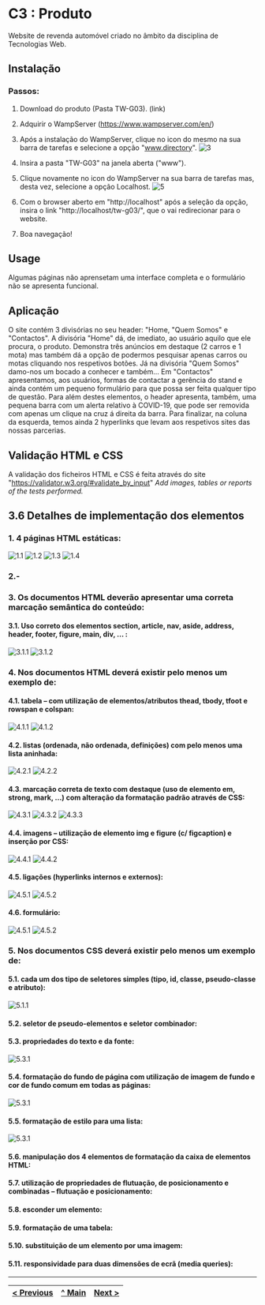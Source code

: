 # C3 : Produto

Website de revenda automóvel criado no âmbito da disciplina de Tecnologias Web.

## Instalação

### Passos:
1. Download do produto (Pasta TW-G03). (link)
2. Adquirir o WampServer (https://www.wampserver.com/en/)
3. Após a instalação do WampServer, clique no icon do mesmo na sua barra de tarefas e selecione a opção "www.directory".
![3](https://i.imgur.com/BrHBHjZ.png) 

4. Insira a pasta "TW-G03" na janela aberta ("www").
5. Clique novamente no icon do WampServer na sua barra de tarefas mas, desta vez, selecione a opção Localhost.
![5](https://i.imgur.com/OxZttbK.png) 

6. Com o browser aberto em "http://localhost" após a seleção da opção, insira o link "http://localhost/tw-g03/", que o vai redirecionar para o website.
7. Boa navegação!

## Usage

Algumas páginas não aprensetam uma interface completa e o formulário não se apresenta funcional.

## Aplicação

O site contém 3 divisórias no seu header: "Home, "Quem Somos" e "Contactos". A divisória "Home" dá, de imediato, ao usuário aquilo que ele procura, o produto. Demonstra três anúncios em destaque (2 carros e 1 mota) mas também dá a opção de podermos pesquisar apenas carros ou motas cliquando nos respetivos botões. Já na divisória "Quem Somos" damo-nos um bocado a conhecer e também... Em "Contactos" apresentamos, aos usuários, formas de contactar a gerência do stand e ainda contém um pequeno formulário para que possa ser feita qualquer tipo de questão. Para além destes elementos, o header apresenta, também, uma pequena barra com um alerta relativo à COVID-19, que pode ser removida com apenas um clique na cruz á direita da barra. Para finalizar, na coluna da esquerda, temos ainda 2 hyperlinks que levam aos respetivos sites das nossas parcerias.


## Validação HTML e CSS

A validação dos ficheiros HTML e CSS é feita através do site "https://validator.w3.org/#validate_by_input"
_Add images, tables or reports of the tests performed._

## 3.6 Detalhes de implementação dos elementos

### 1. 4 páginas HTML estáticas:
![1.1](https://i.imgur.com/eMjwtTo.png) ![1.2](https://i.imgur.com/aiH9Q5h.png) ![1.3](https://i.imgur.com/SlwPSHh.png) ![1.4](https://i.imgur.com/QygSwCE.png) 

### 2.-

### 3. Os documentos HTML deverão apresentar uma correta marcação semântica do conteúdo:

  #### 3.1. Uso correto dos elementos section, article, nav, aside, address, header, footer, figure, main, div, ... :
  ![3.1.1](https://i.imgur.com/r6friE2.png) ![3.1.2](https://i.imgur.com/U5Nj1XU.png)

### 4. Nos documentos HTML deverá existir pelo menos um exemplo de:

 #### 4.1. tabela – com utilização de elementos/atributos thead, tbody, tfoot e rowspan e colspan:
  ![4.1.1](https://i.imgur.com/i3ea9Mm.png) ![4.1.2](https://i.imgur.com/eiMUNU7.png)
  
 #### 4.2. listas (ordenada, não ordenada, definições) com pelo menos uma lista aninhada:
  ![4.2.1](https://i.imgur.com/GDqLPsY.png) ![4.2.2](https://i.imgur.com/TnBWhTq.png)
  
 #### 4.3. marcação correta de texto com destaque (uso de elemento em, strong, mark, …) com alteração da formatação padrão através de CSS:
  ![4.3.1](https://i.imgur.com/m3rKVYk.png) ![4.3.2](https://i.imgur.com/ZLWwZ39.png) ![4.3.3](https://i.imgur.com/CEIl9E5.png)
  
 #### 4.4. imagens – utilização de elemento img e figure (c/ figcaption) e inserção por CSS:
  ![4.4.1](https://i.imgur.com/iVwWtAW.png)  ![4.4.2](https://i.imgur.com/JZO3vJE.png)
  
 #### 4.5. ligações (hyperlinks internos e externos):
  
  ![4.5.1](https://i.imgur.com/9nkRfJu.png)  ![4.5.2](https://i.imgur.com/NH6AqQh.png)
  
 #### 4.6. formulário:
  
  ![4.5.1](https://i.imgur.com/PQjSEla.png)  ![4.5.2](https://i.imgur.com/VaYe4Ic.png)
  
### 5. Nos documentos CSS deverá existir pelo menos um exemplo de:
  
 #### 5.1. cada um dos tipo de seletores simples (tipo, id, classe, pseudo-classe e atributo):
  ![5.1.1](https://i.imgur.com/KdFtb5L.png)
  
 #### 5.2. seletor de pseudo-elementos e seletor combinador:
  
 #### 5.3. propriedades do texto e da fonte:
  
  ![5.3.1](https://i.imgur.com/KnKuKkE.png)
 
 #### 5.4. formatação do fundo de página com utilização de imagem de fundo e cor de fundo comum em todas as páginas:
  
  ![5.3.1](https://i.imgur.com/lAPWCZ2.png)
  
 #### 5.5. formatação de estilo para uma lista:
  
  ![5.3.1](https://i.imgur.com/nACMLbx.png)

 #### 5.6. manipulação dos 4 elementos de formatação da caixa de elementos HTML:
  
 #### 5.7. utilização de propriedades de flutuação, de posicionamento e combinadas – flutuação e posicionamento:
  
 #### 5.8. esconder um elemento:
  
 #### 5.9. formatação de uma tabela:
  
 #### 5.10. substituição de um elemento por uma imagem:
  
 #### 5.11. responsividade para duas dimensões de ecrã (media queries):

  
  

  
  


---
[< Previous](c2.md) | [^ Main](https://github.com/TW-G03/TrabalhoFinal) | [Next >](c4.md)
:--- | :---: | ---: 

